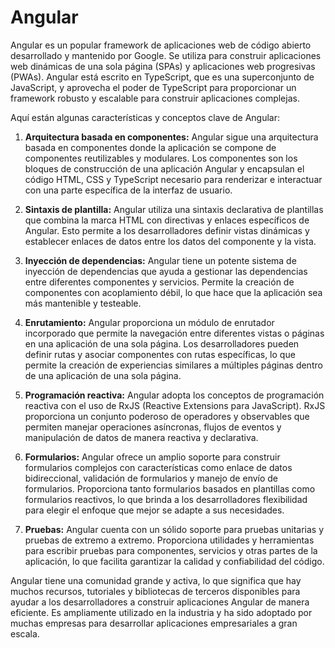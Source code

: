 # Angular 

Angular es un popular framework de aplicaciones web de código abierto desarrollado y mantenido por Google. Se utiliza para construir aplicaciones web dinámicas de una sola página (SPAs) y aplicaciones web progresivas (PWAs). Angular está escrito en TypeScript, que es una superconjunto de JavaScript, y aprovecha el poder de TypeScript para proporcionar un framework robusto y escalable para construir aplicaciones complejas.

Aquí están algunas características y conceptos clave de Angular:

   1. **Arquitectura basada en componentes:** Angular sigue una arquitectura basada en componentes donde la aplicación se compone de componentes reutilizables y modulares. Los componentes son los bloques de construcción de una aplicación Angular y encapsulan el código HTML, CSS y TypeScript necesario para renderizar e interactuar con una parte específica de la interfaz de usuario.

   2. **Sintaxis de plantilla:** Angular utiliza una sintaxis declarativa de plantillas que combina la marca HTML con directivas y enlaces específicos de Angular. Esto permite a los desarrolladores definir vistas dinámicas y establecer enlaces de datos entre los datos del componente y la vista.

   3. **Inyección de dependencias:** Angular tiene un potente sistema de inyección de dependencias que ayuda a gestionar las dependencias entre diferentes componentes y servicios. Permite la creación de componentes con acoplamiento débil, lo que hace que la aplicación sea más mantenible y testeable.

   4. **Enrutamiento:** Angular proporciona un módulo de enrutador incorporado que permite la navegación entre diferentes vistas o páginas en una aplicación de una sola página. Los desarrolladores pueden definir rutas y asociar componentes con rutas específicas, lo que permite la creación de experiencias similares a múltiples páginas dentro de una aplicación de una sola página.

   5. **Programación reactiva:** Angular adopta los conceptos de programación reactiva con el uso de RxJS (Reactive Extensions para JavaScript). RxJS proporciona un conjunto poderoso de operadores y observables que permiten manejar operaciones asíncronas, flujos de eventos y manipulación de datos de manera reactiva y declarativa.

   6. **Formularios:** Angular ofrece un amplio soporte para construir formularios complejos con características como enlace de datos bidireccional, validación de formularios y manejo de envío de formularios. Proporciona tanto formularios basados en plantillas como formularios reactivos, lo que brinda a los desarrolladores flexibilidad para elegir el enfoque que mejor se adapte a sus necesidades.

   7. **Pruebas:** Angular cuenta con un sólido soporte para pruebas unitarias y pruebas de extremo a extremo. Proporciona utilidades y herramientas para escribir pruebas para componentes, servicios y otras partes de la aplicación, lo que facilita garantizar la calidad y confiabilidad del código.

Angular tiene una comunidad grande y activa, lo que significa que hay muchos recursos, tutoriales y bibliotecas de terceros disponibles para ayudar a los desarrolladores a construir aplicaciones Angular de manera eficiente. Es ampliamente utilizado en la industria y ha sido adoptado por muchas empresas para desarrollar aplicaciones empresariales a gran escala.
